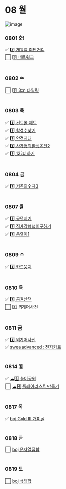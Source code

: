 # 08 월
![image](https://github.com/8x15yz/Algorithm-Solutions/assets/87743473/dd0ddf08-b336-456d-a49a-b9231c0cdadb)


### 0801 화!
✅ [2️⃣ 게임맵 최단거리](게임맵최단거리.py) <br>
⬜ [3️⃣ 네트워크](네트워크.py) <br>
<br>
### 0802 수
⬜ [3️⃣ 3xn 타일링](3xn타일링.py) <br>
<br>
### 0803 목
✅ [1️⃣ 컨트롤 제트](컨트롤제트.py) <br>
✅ [1️⃣ 합성수찾기](합성수찾기.py) <br>
✅ [1️⃣ 안전지대](안전지대.py) <br>
✅ [1️⃣ 삼각형의완성조건2](삼각형의완성조건2.py) <br>
✅ [1️⃣ 123더하기](123더하기.py) <br>
<br>
### 0804 금
✅ [1️⃣ 저주의숫자3](저주의숫자3.py) <br>
<br>
### 0807 월
✅ [1️⃣ 공던지기](공던지기.py) <br>
✅ [1️⃣ 직사각형넓이구하기](직사각형넓이구하기.py) <br>
✅ [1️⃣ 옹알이1](옹알이1.py) <br>
<br>
### 0809 수
✅ [1️⃣ 카드뭉치](카드뭉치.py) <br>
<br>
### 0810 목
✅ [1️⃣ 공원산책](공원산책.py) <br>
⬜ [1️⃣ 외계어사전](외계어사전.py) <br>
<br>
### 0811 금
✅ [1️⃣ 외계어사전](외계어사전.py) <br>
✅ [swea advanced : 전자카트](swea5189.py) <br>
<br>
### 0814 월
✅ [☁3️⃣ 놀이공원](goorm88520.py) <br>
⬜ [☁4️⃣ 플레이리스트 만들기](goorm152122.py) <br>
<br>
### 0817 목
✅ [boj Gold III 개미굴](boj14725.py) <br>
<br>
### 0818 금
⬜ [boj 문자열집합](boj14425.py) <br>
<br>
### 0819 토
⬜ [boj 생태학](boj4358.py) <br>


